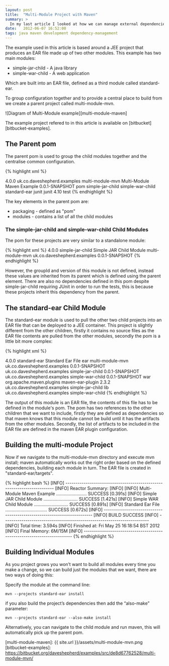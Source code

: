 ```yaml
---
layout: post
title:  "Multi-Module Project with Maven"
summary: >
  In my last article I looked at how we can manage external dependencies in the Java build process with examples using both Apache Ivy and Apache Maven. This article is going to take it one step further and look at how we can manage several java modules that depend on each other and share dependencies and configuration using Apache Maven.
date:   2012-06-07 16:52:00
tags: java maven development dependency-management
---
```

The example used in this article is based around a JEE project that produces an EAR file made up of two other modules. This example has two main modules:

* simple-jar-child - A java library
* simple-war-child - A web application

Which are built into an EAR file, defined as a third module called standard-ear.

To group configuration together and to provide a central place to build from we create a parent project called multi-module-mvn.

![Diagram of Multi-Module example][multi-module-maven]

The example project refered to in this article is available on [bitbucket][bitbucket-examples].

## The Parent pom

The parent pom is used to group the child modules together and the centralise common configuration.

{% highlight xml %}
<?xml version="1.0" encoding="UTF-8"?>
<project xmlns="http://maven.apache.org/POM/4.0.0" xmlns:xsi="http://www.w3.org/2001/XMLSchema-instance" xsi:schemaLocation="http://maven.apache.org/POM/4.0.0 http://maven.apache.org/maven-v4_0_0.xsd">
 <modelVersion>4.0.0</modelVersion>
 <groupId>uk.co.daveshepherd.examples</groupId>
 <artifactId>multi-module-mvn</artifactId>
 <name>Multi-Module Maven Example</name>
 <version>0.0.1-SNAPSHOT</version>
 <packaging>pom</packaging>
 <modules>
  <module>simple-jar-child</module>
  <module>simple-war-child</module>
  <module>standard-ear</module>
 </modules>
 <dependencies>
  <dependency>
   <groupId>junit</groupId>
   <artifactId>junit</artifactId>
   <version>4.10</version>
   <scope>test</scope>
  </dependency>
 </dependencies>
</project>
{% endhighlight %}

The key elements in the parent pom are:

* packaging - defined as "pom"
* modules - contains a list of all the child modules

### The simple-jar-child and simple-war-child Child Modules

The pom for these projects are very similar to a standalone module:

{% highlight xml %}
<project xmlns="http://maven.apache.org/POM/4.0.0" xmlns:xsi="http://www.w3.org/2001/XMLSchema-instance" xsi:schemaLocation="http://maven.apache.org/POM/4.0.0 http://maven.apache.org/xsd/maven-4.0.0.xsd">
 <modelVersion>4.0.0</modelVersion>
 <artifactId>simple-jar-child</artifactId>
 <name>Simple JAR Child Module</name>
 <parent>
  <artifactId>multi-module-mvn</artifactId>
  <groupId>uk.co.daveshepherd.examples</groupId>
  <version>0.0.1-SNAPSHOT</version>
 </parent>
</project>
{% endhighlight %}

However, the groupId and version of this module is not defined, instead these values are inherited from its parent which is defined using the parent element. There are also no dependencies defined in this pom despite simple-jar-child requiring JUnit in order to run the tests, this is because these projects inherit this dependency from the parent.

## The standard-ear Child Module

The standard-ear module is used to pull the other two child projects into an EAR file that can be deployed to a JEE container. This project is slightly different from the other children, firstly it contains no source files as the EAR file contents are pulled from the other modules, secondly the pom is a little bit more complex:

{% highlight xml %}
<?xml version="1.0" encoding="UTF-8"?>
<project xmlns="http://maven.apache.org/POM/4.0.0" xmlns:xsi="http://www.w3.org/2001/XMLSchema-instance" xsi:schemaLocation="http://maven.apache.org/POM/4.0.0 http://maven.apache.org/maven-v4_0_0.xsd">
 <modelVersion>4.0.0</modelVersion>
 <artifactId>standard-ear</artifactId>
 <name>Standard Ear File</name>
 <packaging>ear</packaging>
 <parent>
  <artifactId>multi-module-mvn</artifactId>
  <groupId>uk.co.daveshepherd.examples</groupId>
  <version>0.0.1-SNAPSHOT</version>
 </parent>
 <dependencies>
  <dependency>
   <groupId>uk.co.daveshepherd.examples</groupId>
   <artifactId>simple-jar-child</artifactId>
   <version>0.0.1-SNAPSHOT</version>
  </dependency>
  <dependency>
   <groupId>uk.co.daveshepherd.examples</groupId>
   <artifactId>simple-war-child</artifactId>
   <version>0.0.1-SNAPSHOT</version>
   <type>war</type>
  </dependency>
 </dependencies>
 <build>
  <plugins>
   <plugin>
    <groupId>org.apache.maven.plugins</groupId>
    <artifactId>maven-ear-plugin</artifactId>
    <version>2.3.2</version>
    <configuration>
     <modules>
      <jarModule>
       <groupId>uk.co.daveshepherd.examples</groupId>
       <artifactId>simple-jar-child</artifactId>
       <bundleDir>lib</bundleDir>
      </jarModule>
      <webModule>
       <groupId>uk.co.daveshepherd.examples</groupId>
       <artifactId>simple-war-child</artifactId>
      </webModule>
     </modules>
    </configuration>
   </plugin>
  </plugins>
 </build>
</project>
{% endhighlight %}

The output of this module is an EAR file, the contents of this file has to be defined in the module's pom. The pom has two references to the other children that we want to include, firstly they are defined as dependencies so that maven knows that this module cannot be build until it has the artifacts from the other modules. Secondly, the list of artifacts to be included in the EAR file are defined in the maven EAR plugin configuration.

## Building the multi-module Project

Now if we navigate to the multi-module-mvn directory and execute mvn install; maven automatically works out the right order based on the defined dependencies, building each module in turn. The EAR file is created in "standard-ear/targets".

{% highlight bash %}
[INFO] ------------------------------------------------------------------------
[INFO] Reactor Summary:
[INFO]
[INFO] Multi-Module Maven Example ........................ SUCCESS [0.391s]
[INFO] Simple JAR Child Module ........................... SUCCESS [1.421s]
[INFO] Simple WAR Child Module ........................... SUCCESS [0.891s]
[INFO] Standard Ear File ................................. SUCCESS [0.672s]
[INFO] ------------------------------------------------------------------------
[INFO] BUILD SUCCESS
[INFO] ------------------------------------------------------------------------
[INFO] Total time: 3.594s
[INFO] Finished at: Fri May 25 16:18:54 BST 2012
[INFO] Final Memory: 6M/15M
[INFO] ------------------------------------------------------------------------
{% endhighlight %}

## Building Individual Modules

As you project grows you won’t want to build all modules every time you make a change, so we can build just the modules that we want, there are two ways of doing this:

Specify the module at the command line:

`mvn --projects standard-ear install`

if you also build the project’s dependencies then add the “also-make” parameter:

`mvn --projects standard-ear --also-make install`

Alternatively, you can navigate to the child module and run maven, this will automatically pick up the parent pom.

[multi-module-maven]: {{ site.url }}/assets/multi-module-mvn.png
[bitbucket-examples]: https://bitbucket.org/daveshepherd/examples/src/de8d67762528/multi-module-mvn/